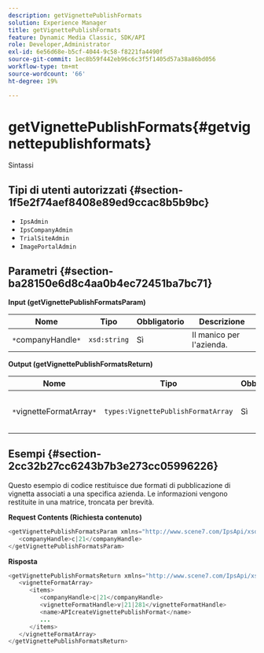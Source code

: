 ```yaml
---
description: getVignettePublishFormats
solution: Experience Manager
title: getVignettePublishFormats
feature: Dynamic Media Classic, SDK/API
role: Developer,Administrator
exl-id: 6e56d68e-b5cf-4044-9c58-f8221fa4490f
source-git-commit: 1ec8b59f442eb96c6c3f5f1405d57a38a86bd056
workflow-type: tm+mt
source-wordcount: '66'
ht-degree: 19%

---
```


# getVignettePublishFormats{#getvignettepublishformats}

Sintassi

## Tipi di utenti autorizzati {#section-1f5e2f74aef8408e89ed9ccac8b5b9bc}

* `IpsAdmin`
* `IpsCompanyAdmin`
* `TrialSiteAdmin`
* `ImagePortalAdmin`

## Parametri {#section-ba28150e6d8c4aa0b4ec72451ba7bc71}

**Input (getVignettePublishFormatsParam)**

| Nome | Tipo | Obbligatorio | Descrizione |
|---|---|---|---|
| `*`companyHandle`*` | `xsd:string` | Sì | Il manico per l&#39;azienda. |

**Output (getVignettePublishFormatsReturn)**

| Nome | Tipo | Obbligatorio | Descrizione |
|---|---|---|---|
| `*`vignetteFormatArray`*` | `types:VignettePublishFormatArray` | Sì | Array di formati di pubblicazione della vignetta. |

## Esempi {#section-2cc32b27cc6243b7b3e273cc05996226}

Questo esempio di codice restituisce due formati di pubblicazione di vignetta associati a una specifica azienda. Le informazioni vengono restituite in una matrice, troncata per brevità.

**Request Contents (Richiesta contenuto)**

```java
<getVignettePublishFormatsParam xmlns="http://www.scene7.com/IpsApi/xsd/2008-01-15">
   <companyHandle>c|21</companyHandle>
</getVignettePublishFormatsParam>
```

**Risposta**

```java
<getVignettePublishFormatsReturn xmlns="http://www.scene7.com/IpsApi/xsd/2008-01-15">
   <vignetteFormatArray>
      <items>
         <companyHandle>c|21</companyHandle>
         <vignetteFormatHandle>v|21|281</vignetteFormatHandle>
         <name>APIcreateVignettePublishFormat</name>
         ...
      </items>
   </vignetteFormatArray>
</getVignettePublishFormatsReturn>
```
